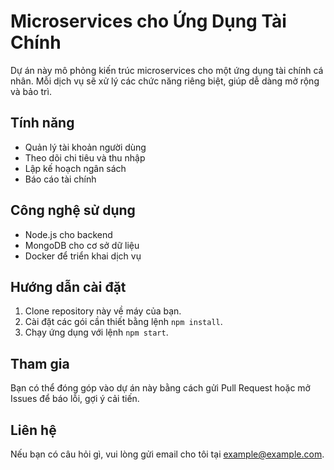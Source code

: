 # Microservices cho Ứng Dụng Tài Chính

Dự án này mô phỏng kiến trúc microservices cho một ứng dụng tài chính cá nhân. Mỗi dịch vụ sẽ xử lý các chức năng riêng biệt, giúp dễ dàng mở rộng và bảo trì.

## Tính năng
- Quản lý tài khoản người dùng
- Theo dõi chi tiêu và thu nhập
- Lập kế hoạch ngân sách
- Báo cáo tài chính

## Công nghệ sử dụng
- Node.js cho backend
- MongoDB cho cơ sở dữ liệu
- Docker để triển khai dịch vụ

## Hướng dẫn cài đặt
1. Clone repository này về máy của bạn.
2. Cài đặt các gói cần thiết bằng lệnh `npm install`.
3. Chạy ứng dụng với lệnh `npm start`.

## Tham gia
Bạn có thể đóng góp vào dự án này bằng cách gửi Pull Request hoặc mở Issues để báo lỗi, gợi ý cải tiến.

## Liên hệ
Nếu bạn có câu hỏi gì, vui lòng gửi email cho tôi tại example@example.com.